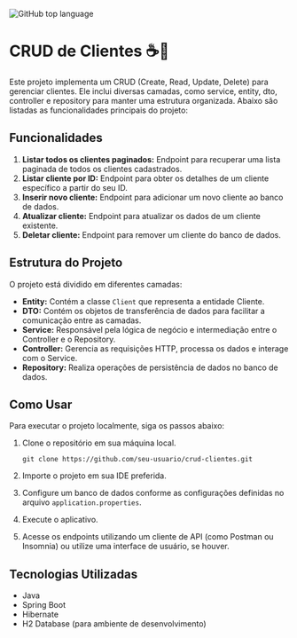 ![GitHub top language](https://img.shields.io/github/languages/top/JoaoSBarbosa/crud-clientes)



# CRUD de Clientes ☕📐

Este projeto implementa um CRUD (Create, Read, Update, Delete) para gerenciar clientes. Ele inclui diversas camadas, como service, entity, dto, controller e repository para manter uma estrutura organizada. Abaixo são listadas as funcionalidades principais do projeto:

## Funcionalidades

1. **Listar todos os clientes paginados:** Endpoint para recuperar uma lista paginada de todos os clientes cadastrados.
2. **Listar cliente por ID:** Endpoint para obter os detalhes de um cliente específico a partir do seu ID.
3. **Inserir novo cliente:** Endpoint para adicionar um novo cliente ao banco de dados.
4. **Atualizar cliente:** Endpoint para atualizar os dados de um cliente existente.
5. **Deletar cliente:** Endpoint para remover um cliente do banco de dados.

## Estrutura do Projeto

O projeto está dividido em diferentes camadas:

- **Entity:** Contém a classe `Client` que representa a entidade Cliente.
- **DTO:** Contém os objetos de transferência de dados para facilitar a comunicação entre as camadas.
- **Service:** Responsável pela lógica de negócio e intermediação entre o Controller e o Repository.
- **Controller:** Gerencia as requisições HTTP, processa os dados e interage com o Service.
- **Repository:** Realiza operações de persistência de dados no banco de dados.

## Como Usar

Para executar o projeto localmente, siga os passos abaixo:

1. Clone o repositório em sua máquina local.

   ```
   git clone https://github.com/seu-usuario/crud-clientes.git
   ```

2. Importe o projeto em sua IDE preferida.

3. Configure um banco de dados conforme as configurações definidas no arquivo `application.properties`.

4. Execute o aplicativo.

5. Acesse os endpoints utilizando um cliente de API (como Postman ou Insomnia) ou utilize uma interface de usuário, se houver.

## Tecnologias Utilizadas

- Java
- Spring Boot
- Hibernate
- H2 Database (para ambiente de desenvolvimento)